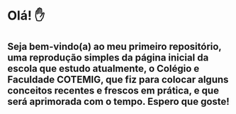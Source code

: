 # Olá! :hand:

## Seja bem-vindo(a) ao meu primeiro repositório, uma reprodução simples da página inicial da escola que estudo atualmente, o Colégio e Faculdade COTEMIG, que fiz para colocar alguns conceitos recentes e frescos em prática, e que será aprimorada com o tempo. Espero que goste!
